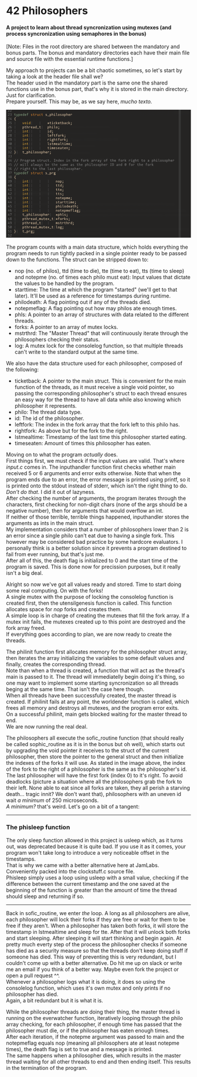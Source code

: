 # 42 Philosophers
#### A project to learn about thread syncronization using mutexes (and process syncronization using semaphores in the bonus)

[Note: Files in the root directory are shared between the mandatory and bonus parts. The bonus and mandatory directories each have their main file and source file with the essential runtime functions.]

My approach to projects can be a bit chaotic sometimes, so let's start by taking a look at the header file shall we?  
The header used in the mandatory part is the same one the shared functions use in the bonus part, that's why it is stored in the main directory. Just for clarification.  
Prepare yourself. This may be, as we say here, _mucho texto._

![Header image here](https://github.com/IcaroJam/Cursus42/blob/master/philo/images/Header.png?raw=true)

The program counts with a main data structure, which holds everything the program needs to run tightly packed in a single pointer ready to be passed down to the functions.
The struct can be stripped down to:
- nop (no. of philos), ttd (time to die), tte (time to eat), tts (time to sleep) and notepme (no. of times each philo must eat): Input values that dictate the values to be handled by the program.
- starttime: The time at which the program "started" (we'll get to that later). It'll be used as a reference for timestamps during runtime.
- philodeath: A flag pointing out if any of the threads died.
- notepmeflag: A flag pointing out how may philos ate enough times.
- phls: A pointer to an array of structures with data related to the different threads.
- forks: A pointer to an array of mutex locks.
- mstrthrd: The "Master Thread" that will continuously iterate through the philosophers checking their status.
- log: A mutex lock for the consolelog function, so that multiple threads can't write to the standard output at the same time.

We also have the data structure used for each philosopher, composed of the following:
- ticketback: A pointer to the main struct. This is convenient for the main function of the threads, as it must receive a single void pointer, so passing the corresponding philosopher's struct to each thread ensures an easy way for the thread to have all data while also knowing which philosopher it represents.
- philo: The thread data type.
- id: The id of the philosopher.
- leftfork: The index in the fork array that the fork left to this philo has.
- rightfork: As above but for the fork to the right.
- lstmealtime: Timestamp of the last time this philosopher started eating.
- timeseaten: Amount of times this philosopher has eaten.

Moving on to what the program _actually_ does.  
First things first, we must check if the input values are valid. That's where _input.c_ comes in. The inputhandler function first checks whether main received 5 or 6 arguments and error exits otherwise. Note that when the program ends due to an error, the error message is printed using printf, so it is printed onto the stdout instead of stderr, which isn't the right thing to do. _Don't do that_. I did it out of lazyness.  
After checking the number of arguments, the program iterates through the characters, first checking for non-digit chars (none of the args should be a negative number), then for arguments that would overflow an int.  
If neither of those terrible, terrible things happened, inputhandler stores the arguments as ints in the main struct.  
My implementation considers that a number of philosophers lower than 2 is an error since a single philo can't eat due to having a single fork. This however may be considered bad practice by some hardcore evaluators. I personally think is a better solution since it prevents a program destined to fail from ever running, but that's just me.  
After all of this, the death flag is initialized to 0 and the start time of the program is saved. This is done now for precission purposes, but it really isn't a big deal.

Alright so now we've got all values ready and stored. Time to start doing some real computing. On with the forks!  
A single mutex with the purpose of locking the consolelog function is created first, then the utensilgenesis function is called. This function allocates space for _nop_ forks and creates them.  
A simple loop is in charge of creating the mutexes that fill the fork array. If a mutex init fails, the mutexes created up to this point are destroyed and the fork array freed.  
If everything goes according to plan, we are now ready to create the threads.

The philinit function first allocates memory for the philosopher struct array, then iterates the array initializing the variables to some default values and finally, creates the corresponding thread.  
Note than when a thread is created, a function that will act as the thread's main is passed to it. The thread will immediatelly begin doing it's thing, so one may want to implement some starting syncronization so all threads beging at the same time. That isn't the case here though.  
When all threads have been successfully created, the master thread is created.
If philinit fails at any point, the worldender function is called, which frees all memory and destroys all mutexes, and the program error exits.  
On a successful philinit, main gets blocked waiting for the master thread to end.  
We are now running the real deal.

The philosophers all execute the sofic\_routine function (that should really be called sophic\_routine as it is in the bonus but oh well), which starts out by upgrading the void pointer it receives to the struct of the current philosopher, then store the pointer to the general struct and then initialize the indexes of the forks it will use. As stated in the image above, the index of the fork to the right of a philosopher is the same as the philosopher's id. The last philosopher will have the first fork (index 0) to it's right.
To avoid deadlocks (picture a situation where all the philosophers grab the fork to their left. None able to eat since all forks are taken, they all perish a starving death... tragic innit? We don't want that), philosophers with an uneven id wait _a minimum_ of 250 microseconds.  
_A minimum?_ that's weird. Let's go on a bit of a tangent:

---

### The phisleep function
The only sleep function allowed in this project is usleep which, as it turns out, was deprecated because it is quite bad. If you use it as it comes, your program won't take long to introduce a very noticeable offset in the timestamps.  
That is why we came with a better alternative here at JamLabs. Conveniently packed into the clockstuff.c source file.  
Phisleep simply uses a loop using usleep with a small value, checking if the difference between the current timestamp and the one saved at the beginning of the function is greater than the amount of time the thread should sleep and returning if so.

---

Back in sofic\_routine, we enter _the_ loop. A long as all philosophers are alive, each philosopher will lock their forks if they are free or wait for them to be free if they aren't. When a philosopher has taken both forks, it will store the timestamp in lstmealtime and sleep for tte. After that it will unlock both forks and start sleeping. After sleeping it will start thinking and begin again. At pretty much everty step of the process the philosopher checks if someone has died as a security measure so that the threads don't keep doing stuff if someone has died. This way of preventing this is very redundant, but I couldn't come up with a better alternative. Do hit me up on slack or write me an email if you think of a better way. Maybe even fork the project or open a pull request ^^.  
Whenever a philosopher logs what it is doing, it does so using the consolelog function, which uses it's own mutex and only prints if no philosopher has died.  
Again, a bit redundant but it is what it is.

While the philosopher threads are doing their thing, the master thread is running on the everwatcher function, iteratively looping through the philo array checking, for each philosopher, if enough time has passed that the philosopher must die, or if the philosopher has eaten enough times.  
After each iteration, if the notepme argument was passed to main and the notepmeflag equals nop (meaning all philosophers ate at least notepme times), the death flag is set to true and a message is printed.  
The same happens when a philosopher dies, which results in the master thread waiting for all other threads to end and then ending itself.
This results in the termination of the program.
